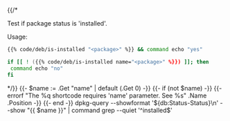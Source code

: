{{/*

Test if package status is 'installed'.

Usage:

```bash
{{% code/deb/is-installed "<package>" %}} && command echo "yes"
```

```bash
if [[ ! ({{% code/deb/is-installed name="<package>" %}}) ]]; then
 command echo "no"
fi
```

*/}}
{{- $name := .Get "name" | default (.Get 0) -}}
{{- if (not $name) -}}
  {{-
    errorf
    "The %q shortcode requires 'name' parameter. See %s"
    .Name .Position
  -}}
{{- end -}}
dpkg-query --showformat '${db:Status-Status}\n' --show "{{ $name }}" |
  command grep --quiet '^installed$'